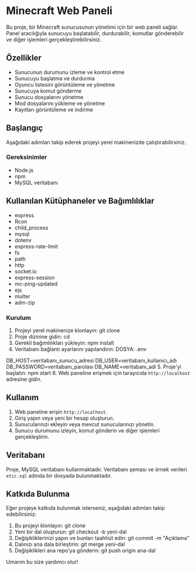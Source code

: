 # Minecraft Web Paneli

Bu proje, bir Minecraft sunucusunun yönetimi için bir web paneli sağlar. Panel aracılığıyla sunucuyu başlatabilir, durdurabilir, komutlar gönderebilir ve diğer işlemleri gerçekleştirebilirsiniz.

## Özellikler

- Sunucunun durumunu izleme ve kontrol etme
- Sunucuyu başlatma ve durdurma
- Oyuncu listesini görüntüleme ve yönetme
- Sunucuya komut gönderme
- Sunucu dosyalarını yönetme
- Mod dosyalarını yükleme ve yönetme
- Kayıtları görüntüleme ve indirme

## Başlangıç

Aşağıdaki adımları takip ederek projeyi yerel makinenizde çalıştırabilirsiniz.

### Gereksinimler

- Node.js
- npm
- MySQL veritabanı


## Kullanılan Kütüphaneler ve Bağımlılıklar

- express
- Rcon
- child_process
- mysql
- dotenv
- express-rate-limit
- fs
- path
- http
- socket.io
- express-session
- mc-ping-updated
- ejs
- multer
- adm-zip

### Kurulum

1. Projeyi yerel makinenize klonlayın:
git clone <repo-link>
2. Proje dizinine gidin:
cd <project-folder>
3. Gerekli bağımlılıkları yükleyin:
npm install
4. Veritabanı bağlantı ayarlarını yapılandırın:
DOSYA: .env

DB_HOST=veritabanı_sunucu_adresi
DB_USER=veritabanı_kullanıcı_adı
DB_PASSWORD=veritabanı_parolası
DB_NAME=veritabanı_adi
5. Proje'yi başlatın:
npm start
6. Web paneline erişmek için tarayıcıda `http://localhost` adresine gidin.

## Kullanım

1. Web paneline erişin `http://localhost`.
2. Giriş yapın veya yeni bir hesap oluşturun.
3. Sunucularınızı ekleyin veya mevcut sunucularınızı yönetin.
4. Sunucu durumunu izleyin, komut gönderin ve diğer işlemleri gerçekleştirin.

## Veritabanı

Proje, MySQL veritabanı kullanmaktadır. Veritabanı şeması ve örnek verileri `etic.sql` adında bir dosyada bulunmaktadır.

## Katkıda Bulunma

Eğer projeye katkıda bulunmak isterseniz, aşağıdaki adımları takip edebilirsiniz:

1. Bu projeyi klonlayın:
git clone <repo-link>
2. Yeni bir dal oluşturun:
git checkout -b yeni-dal
3. Değişikliklerinizi yapın ve bunları taahhüt edin:
git commit -m "Açıklama"
4. Dalınızı ana dala birleştirin:
git merge yeni-dal
5. Değişiklikleri ana repo'ya gönderin:
git push origin ana-dal

Umarım bu size yardımcı olur!

